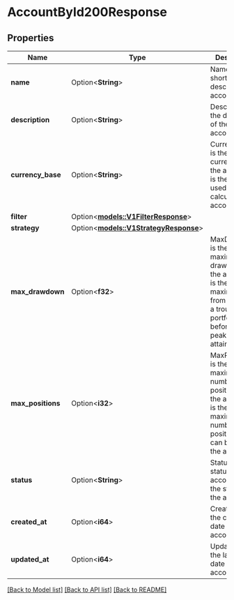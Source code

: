 # AccountById200Response

## Properties

Name | Type | Description | Notes
------------ | ------------- | ------------- | -------------
**name** | Option<**String**> | Name is a short description of account | [optional]
**description** | Option<**String**> | Description is the description of the account. | [optional]
**currency_base** | Option<**String**> | CurrencyBase is the base currency of the account. It is the currency used to calculate the account value. | [optional]
**filter** | Option<[**models::V1FilterResponse**](v1FilterResponse.md)> |  | [optional]
**strategy** | Option<[**models::V1StrategyResponse**](v1StrategyResponse.md)> |  | [optional]
**max_drawdown** | Option<**f32**> | MaxDrawdown is the maximum drawdown of the account. It is the maximum loss from a peak to a trough of a portfolio, before a new peak is attained. | [optional]
**max_positions** | Option<**i32**> | MaxPositions is the maximum number of positions in the account. It is the maximum number of positions that can be held in the account. | [optional]
**status** | Option<**String**> | Status is the status of the account. It is the status of the account. | [optional]
**created_at** | Option<**i64**> | CreatedAt is the creation date of the account. | [optional]
**updated_at** | Option<**i64**> | UpdatedAt is the last update date of the account. | [optional]

[[Back to Model list]](../README.md#documentation-for-models) [[Back to API list]](../README.md#documentation-for-api-endpoints) [[Back to README]](../README.md)


